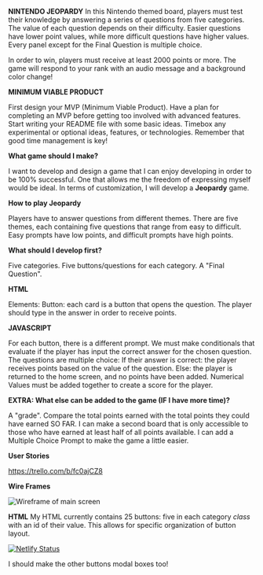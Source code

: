 **NINTENDO JEOPARDY**
In this Nintendo themed board, players must test their knowledge by answering a series of questions from five categories. The value of each question depends on their difficulty. Easier questions have lower point values, while more difficult questions have higher values. Every panel except for the Final Question is multiple choice.

In order to win, players must receive at least 2000 points or more. The game will respond to your rank with an audio message and a background color change!

**MINIMUM VIABLE PRODUCT**

First design your MVP (Minimum Viable Product). Have a plan for completing an MVP before getting too involved with advanced features. Start writing your README file with some basic ideas. Timebox any experimental or optional ideas, features, or technologies. Remember that good time management is key!

**What game should I make?**

I want to develop and design a game that I can enjoy developing in order to be 100% successful. One that allows me the freedom of expressing myself would be ideal. In terms of customization, I will develop a **Jeopardy** game.

**How to play Jeopardy**

Players have to answer questions from different themes. There are five themes, each containing five questions that range from easy to difficult. Easy prompts have low points, and difficult prompts have high points.

**What should I develop first?**

Five categories.
Five buttons/questions for each category.
A "Final Question".

**HTML**

Elements:
Button: each card is a button that opens the question. The player should type in the answer in order to receive points.


**JAVASCRIPT**

For each button, there is a different prompt. We must make conditionals that evaluate if the player has input the correct answer for the chosen question.
The questions are multiple choice:
If their answer is correct: the player receives points based on the value of the question.
Else: the player is returned to the home screen, and no points have been added.
Numerical Values must be added together to create a score for the player.


**EXTRA: What else can be added to the game (IF I have more time)?**

A "grade". Compare the total points earned with the total points they could have earned SO FAR.
I can make a second board that is only accessible to those who have earned at least half of all points available.
I can add a Multiple Choice Prompt to make the game a little easier.


**User Stories**

https://trello.com/b/fc0ajCZ8

**Wire Frames**

<img src="Wireframes/Web 1920 – 1.png" alt = "Wireframe of main screen">


**HTML**
My HTML currently contains 25 buttons: five in each category *class* with an id of their value. This allows for specific organization of button layout.


[![Netlify Status](https://api.netlify.com/api/v1/badges/bdfcb766-a0b7-4762-9ee9-5fec38fd308f/deploy-status)](https://app.netlify.com/sites/nintendo-jeopardy/deploys)

I should make the other buttons modal boxes too!